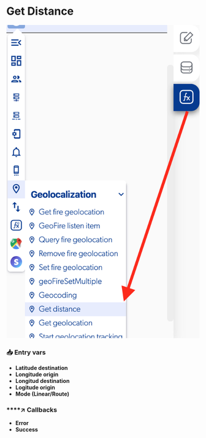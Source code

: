 # Get Distance

![](../../../.gitbook/assets/captura-de-pantalla-2020-02-10-a-la-s-14.14.53.png)



### 📥 Entry vars <a id="entry-vars"></a>

* **Latitude destination**
* **Longitude origin**
* **Longitud destination**
* **Logitude origin**
* **Mode \(Linear/Route\)**

### \*\*\*\*↗ **Callbacks**

* **Error**
* **Success**

